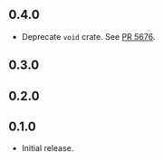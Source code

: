 ## 0.4.0

- Deprecate `void` crate.
  See [PR 5676](https://github.com/libp2p/rust-libp2p/pull/5676).

## 0.3.0

<!-- Update to libp2p-swarm v0.45.0 -->

## 0.2.0


## 0.1.0

- Initial release.
